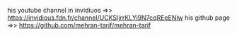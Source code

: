 his youtube channel in invidiuos =>> https://invidious.fdn.fr/channel/UCKSIjrrKLYi9N7cqREeENlw
his github page =>>  https://github.com/mehran-tarif/mehran-tarif
